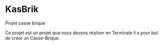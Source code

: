 # KasBrik
Projet casse brique

Ce projet est un projet que nous devons réaliser en Terminale il a pour but de créer un Casse-Brique.
